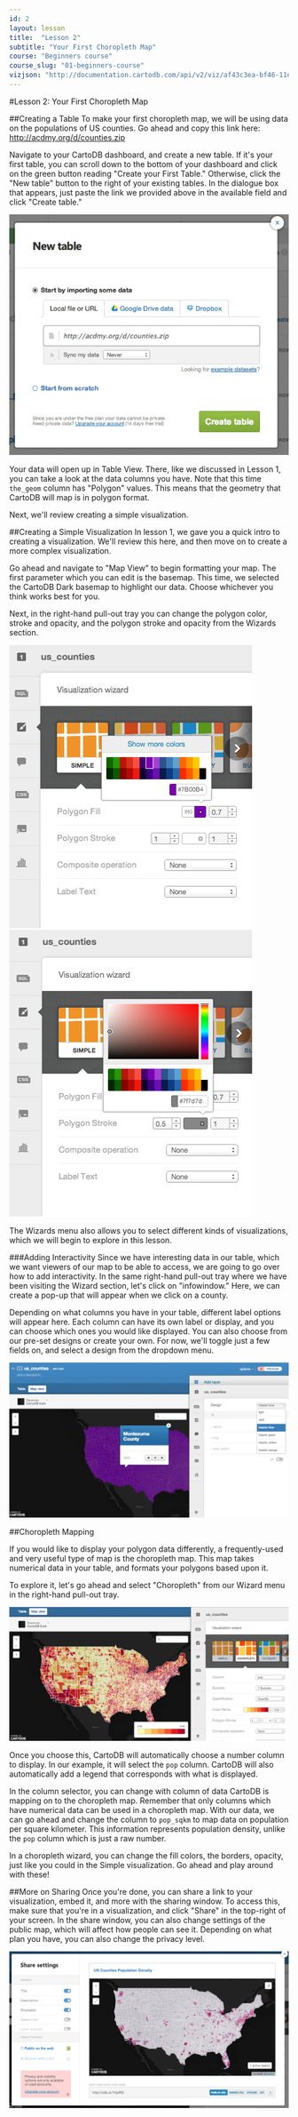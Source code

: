 ```yaml
---
id: 2
layout: lesson
title:  "Lesson 2"
subtitle: "Your First Choropleth Map"
course: "Beginners course"
course_slug: "01-beginners-course"
vizjson: "http://documentation.cartodb.com/api/v2/viz/af43c3ea-bf46-11e3-8153-0edbca4b5057/viz.json"
---
```


#Lesson 2: Your First Choropleth Map

##Creating a Table
To make your first choropleth map, we will be using data on the populations of US counties. Go ahead and copy this link here: http://acdmy.org/d/counties.zip

Navigate to your CartoDB dashboard, and create a new table. If it's your first table, you can scroll down to the bottom of your dashboard and click on the green button reading "Create your First Table." Otherwise, click the "New table" button to the right of your existing tables. In the dialogue box that appears, just paste the link we provided above in the available field and click "Create table."

![Add data from a link](/img/course1/lesson2/newtableURL.png)

Your data will open up in Table View. There, like we discussed in Lesson 1, you can take a look at the data columns you have. Note that this time `the_geom` column has "Polygon" values. This means that the geometry that CartoDB will map is in polygon format.

Next, we'll review creating a simple visualization.

##Creating a Simple Visualization
In lesson 1, we gave you a quick intro to creating a visualization. We'll review this here, and then move on to create a more complex visualization. 

Go ahead and navigate to "Map View" to begin formatting your map. The first parameter which you can edit is the basemap. This time, we selected the CartoDB Dark basemap to highlight our data. Choose whichever you think works best for you.

Next, in the right-hand pull-out tray you can change the polygon color, stroke and opacity, and the polygon stroke and opacity from the Wizards section. 

![Edit polygon fill.](/img/course1/lesson2/polygonfill.png) 
![Edit polygon stroke.](/img/course1/lesson2/polygonstroke.png)

The Wizards menu also allows you to select different kinds of visualizations, which we will begin to explore in this lesson.

###Adding Interactivity
Since we have interesting data in our table, which we want viewers of our map to be able to access, we are going to go over how to add interactivity. In the same right-hand pull-out tray where we have been visiting the Wizard section, let's click on "infowindow." Here, we can create a pop-up that will appear when we click on a county.

Depending on what columns you have in your table, different label options will appear here. Each column can have its own label or display, and you can choose which ones you would like displayed. You can also choose from our pre-set designs or create your own. For now, we'll toggle just a few fields on, and select a design from the dropdown menu.

![Edit polygon stroke.](/img/course1/lesson2/infowindow.png)


##Choropleth Mapping

If you would like to display your polygon data differently, a frequently-used and very useful type of map is the choropleth map. This map takes numerical data in your table, and formats your polygons based upon it. 

To explore it, let's go ahead and select "Choropleth" from our Wizard menu in the right-hand pull-out tray.

![Edit polygon stroke.](/img/course1/lesson2/choropleth.png)

Once you choose this, CartoDB will automatically choose a number column to display. In our example, it will select the `pop` column. CartoDB will also automatically add a legend that corresponds with what is displayed. 

In the column selector, you can change with column of data CartoDB is mapping on to the choropleth map. Remember that only columns which have numerical data can be used in a choropleth map. With our data, we can go ahead and change the column to `pop_sqkm` to map data on population per square kilometer. This information represents population density, unlike the `pop` column which is just a raw number.

In a choropleth wizard, you can change the fill colors, the borders, opacity, just like you could in the Simple visualization. Go ahead and play around with these!

##More on Sharing
Once you're done, you can share a link to your visualization, embed it, and more with the sharing window. To access this, make sure that you're in a visualization, and click "Share" in the top-right of your screen. In the share window, you can also change settings of the public map, which will affect how people can see it. Depending on what plan you have, you can also change the privacy level.

![Edit polygon stroke.](/img/course1/lesson2/sharewindow.png)

